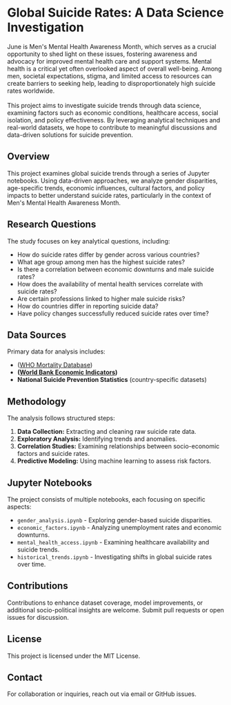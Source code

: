 # Global Suicide Rates: A Data Science Investigation

June is Men's Mental Health Awareness Month, which serves as a crucial opportunity to shed light on these issues, fostering awareness and advocacy for improved mental health care and support systems. Mental health is a critical yet often overlooked aspect of overall well-being. Among men, societal expectations, stigma, and limited access to resources can create barriers to seeking help, leading to disproportionately high suicide rates worldwide. 
<br> <br>
This project aims to investigate suicide trends through data science, examining factors such as economic conditions, healthcare access, social isolation, and policy effectiveness. By leveraging analytical techniques and real-world datasets, we hope to contribute to meaningful discussions and data-driven solutions for suicide prevention.

## Overview
This project examines global suicide trends through a series of Jupyter notebooks. Using data-driven approaches, we analyze gender disparities, age-specific trends, economic influences, cultural factors, and policy impacts to better understand suicide rates, particularly in the context of Men's Mental Health Awareness Month.

## Research Questions
The study focuses on key analytical questions, including:
- How do suicide rates differ by gender across various countries?
- What age group among men has the highest suicide rates?
- Is there a correlation between economic downturns and male suicide rates?
- How does the availability of mental health services correlate with suicide rates?
- Are certain professions linked to higher male suicide risks?
- How do countries differ in reporting suicide data?
- Have policy changes successfully reduced suicide rates over time?

## Data Sources
Primary data for analysis includes:
- ([WHO Mortality Database](https://platform.who.int/mortality))
- **([World Bank Economic Indicators](https://databank.worldbank.org))**
- **National Suicide Prevention Statistics** (country-specific datasets)

## Methodology
The analysis follows structured steps:
1. **Data Collection:** Extracting and cleaning raw suicide rate data.
2. **Exploratory Analysis:** Identifying trends and anomalies.
3. **Correlation Studies:** Examining relationships between socio-economic factors and suicide rates.
4. **Predictive Modeling:** Using machine learning to assess risk factors.

## Jupyter Notebooks
The project consists of multiple notebooks, each focusing on specific aspects:
- `gender_analysis.ipynb` - Exploring gender-based suicide disparities.
- `economic_factors.ipynb` - Analyzing unemployment rates and economic downturns.
- `mental_health_access.ipynb` - Examining healthcare availability and suicide trends.
- `historical_trends.ipynb` - Investigating shifts in global suicide rates over time.

## Contributions
Contributions to enhance dataset coverage, model improvements, or additional socio-political insights are welcome. Submit pull requests or open issues for discussion.

## License
This project is licensed under the MIT License.

## Contact
For collaboration or inquiries, reach out via email or GitHub issues.
